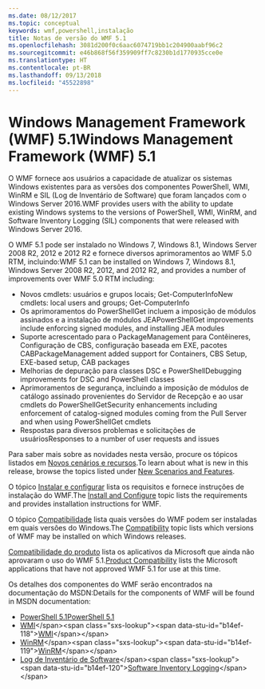```yaml
---
ms.date: 08/12/2017
ms.topic: conceptual
keywords: wmf,powershell,instalação
title: Notas de versão do WMF 5.1
ms.openlocfilehash: 3081d200f0c6aac6074719bb1c204900aabf96c2
ms.sourcegitcommit: e46b868f56f359909ff7c8230b1d1770935cce0e
ms.translationtype: HT
ms.contentlocale: pt-BR
ms.lasthandoff: 09/13/2018
ms.locfileid: "45522898"
---
```

# <a name="windows-management-framework-wmf-51"></a><span data-ttu-id="b14ef-103">Windows Management Framework (WMF) 5.1</span><span class="sxs-lookup"><span data-stu-id="b14ef-103">Windows Management Framework (WMF) 5.1</span></span> #

<span data-ttu-id="b14ef-104">O WMF fornece aos usuários a capacidade de atualizar os sistemas Windows existentes para as versões dos componentes PowerShell, WMI, WinRM e SIL (Log de Inventário de Software) que foram lançados com o Windows Server 2016.</span><span class="sxs-lookup"><span data-stu-id="b14ef-104">WMF provides users with the ability to update existing Windows systems to the versions of PowerShell, WMI, WinRM, and Software Inventory Logging (SIL) components that were released with Windows Server 2016.</span></span>

<span data-ttu-id="b14ef-105">O WMF 5.1 pode ser instalado no Windows 7, Windows 8.1, Windows Server 2008 R2, 2012 e 2012 R2 e fornece diversos aprimoramentos ao WMF 5.0 RTM, incluindo:</span><span class="sxs-lookup"><span data-stu-id="b14ef-105">WMF 5.1 can be installed on Windows 7, Windows 8.1, Windows Server 2008 R2, 2012, and 2012 R2, and provides a number of improvements over WMF 5.0 RTM including:</span></span>

- <span data-ttu-id="b14ef-106">Novos cmdlets: usuários e grupos locais; Get-ComputerInfo</span><span class="sxs-lookup"><span data-stu-id="b14ef-106">New cmdlets: local users and groups; Get-ComputerInfo</span></span>
- <span data-ttu-id="b14ef-107">Os aprimoramentos do PowerShellGet incluem a imposição de módulos assinados e a instalação de módulos JEA</span><span class="sxs-lookup"><span data-stu-id="b14ef-107">PowerShellGet improvements include enforcing signed modules, and installing JEA modules</span></span>
- <span data-ttu-id="b14ef-108">Suporte acrescentado para o PackageManagement para Contêineres, Configuração de CBS, configuração baseada em EXE, pacotes CAB</span><span class="sxs-lookup"><span data-stu-id="b14ef-108">PackageManagement added support for Containers, CBS Setup, EXE-based setup, CAB packages</span></span>
- <span data-ttu-id="b14ef-109">Melhorias de depuração para classes DSC e PowerShell</span><span class="sxs-lookup"><span data-stu-id="b14ef-109">Debugging improvements for DSC and PowerShell classes</span></span>
- <span data-ttu-id="b14ef-110">Aprimoramentos de segurança, incluindo a imposição de módulos de catálogo assinado provenientes do Servidor de Recepção e ao usar cmdlets do PowerShellGet</span><span class="sxs-lookup"><span data-stu-id="b14ef-110">Security enhancements including enforcement of catalog-signed modules coming from the Pull Server and when using PowerShellGet cmdlets</span></span>
- <span data-ttu-id="b14ef-111">Respostas para diversos problemas e solicitações de usuários</span><span class="sxs-lookup"><span data-stu-id="b14ef-111">Responses to a number of user requests and issues</span></span>

<span data-ttu-id="b14ef-112">Para saber mais sobre as novidades nesta versão, procure os tópicos listados em [Novos cenários e recursos](https://docs.microsoft.com/powershell/wmf/5.1/scenarios-features).</span><span class="sxs-lookup"><span data-stu-id="b14ef-112">To learn about what is new in this release, browse the topics listed under [New Scenarios and Features](https://docs.microsoft.com/powershell/wmf/5.1/scenarios-features).</span></span>

<span data-ttu-id="b14ef-113">O tópico [Instalar e configurar](https://docs.microsoft.com/powershell/wmf/5.1/install-configure) lista os requisitos e fornece instruções de instalação do WMF.</span><span class="sxs-lookup"><span data-stu-id="b14ef-113">The [Install and Configure](https://docs.microsoft.com/powershell/wmf/5.1/install-configure) topic lists the requirements and provides installation instructions for WMF.</span></span>

<span data-ttu-id="b14ef-114">O tópico [Compatibilidade](https://docs.microsoft.com/powershell/wmf/5.1/compatibility) lista quais versões do WMF podem ser instaladas em quais versões do Windows.</span><span class="sxs-lookup"><span data-stu-id="b14ef-114">The [Compatibility](https://docs.microsoft.com/powershell/wmf/5.1/compatibility) topic lists which versions of WMF may be installed on which Windows releases.</span></span>

<span data-ttu-id="b14ef-115">[Compatibilidade do produto](https://docs.microsoft.com/powershell/wmf/5.1/productincompat) lista os aplicativos da Microsoft que ainda não aprovaram o uso do WMF 5.1.</span><span class="sxs-lookup"><span data-stu-id="b14ef-115">[Product Compatibility](https://docs.microsoft.com/powershell/wmf/5.1/productincompat) lists the Microsoft applications that have not approved WMF 5.1 for use at this time.</span></span>

<span data-ttu-id="b14ef-116">Os detalhes dos componentes do WMF serão encontrados na documentação do MSDN:</span><span class="sxs-lookup"><span data-stu-id="b14ef-116">Details for the components of WMF will be found in MSDN documentation:</span></span>

- [<span data-ttu-id="b14ef-117">PowerShell 5.1</span><span class="sxs-lookup"><span data-stu-id="b14ef-117">PowerShell 5.1</span></span>](https://docs.microsoft.com/powershell/)
- <span data-ttu-id="b14ef-118">[WMI](https://msdn.microsoft.com/library/jj152383(v=vs.85).aspx)</span><span class="sxs-lookup"><span data-stu-id="b14ef-118">[WMI](https://msdn.microsoft.com/library/jj152383(v=vs.85).aspx)</span></span>
- <span data-ttu-id="b14ef-119">[WinRM](https://msdn.microsoft.com/library/aa384426(v=vs.85).aspx)</span><span class="sxs-lookup"><span data-stu-id="b14ef-119">[WinRM](https://msdn.microsoft.com/library/aa384426(v=vs.85).aspx)</span></span>
- <span data-ttu-id="b14ef-120">[Log de Inventário de Software](https://technet.microsoft.com/library/dn383584(v=ws.11).aspx)</span><span class="sxs-lookup"><span data-stu-id="b14ef-120">[Software Inventory Logging](https://technet.microsoft.com/library/dn383584(v=ws.11).aspx)</span></span>
